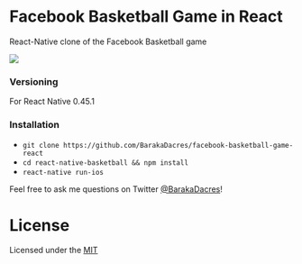 # Facebook Basketball Game in React

React-Native clone of the Facebook Basketball game

![](https://raw.githubusercontent.com/FaridSafi/react-native-basketball/master/capture/capture.gif)

### Versioning

For React Native 0.45.1

### Installation

- `git clone https://github.com/BarakaDacres/facebook-basketball-game-react`
- `cd react-native-basketball && npm install`
- `react-native run-ios`


Feel free to ask me questions on Twitter [@BarakaDacres](https://www.twitter.com/itsBarvka)!

# License

Licensed under the [MIT](LICENSE)
